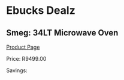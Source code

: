 
# Ebucks Dealz
## Smeg: 34LT Microwave Oven
[Product Page](https://www.ebucks.com/web/shop/productSelected.do?prodId=1031716465&catId=1196429345)

Price: R9499.00

Savings: 


	